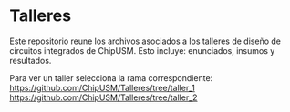 # Talleres
Este repositorio reune los archivos asociados a los talleres de diseño de circuitos integrados de ChipUSM. Esto incluye: enunciados, insumos y resultados.

Para ver un taller selecciona la rama correspondiente:
https://github.com/ChipUSM/Talleres/tree/taller_1
https://github.com/ChipUSM/Talleres/tree/taller_2


